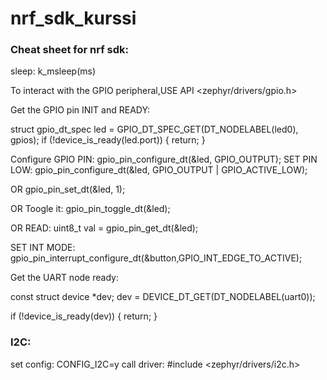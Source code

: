 # nrf_sdk_kurssi

### Cheat sheet for nrf sdk:

sleep: k_msleep(ms)

To interact with the GPIO peripheral,USE API <zephyr/drivers/gpio.h>

Get the GPIO pin INIT and READY:

struct gpio_dt_spec led = GPIO_DT_SPEC_GET(DT_NODELABEL(led0), gpios);
if (!device_is_ready(led.port)) {
	return;
}



Configure GPIO PIN: 
gpio_pin_configure_dt(&led, GPIO_OUTPUT);
SET PIN LOW:
gpio_pin_configure_dt(&led, GPIO_OUTPUT | GPIO_ACTIVE_LOW);

OR gpio_pin_set_dt(&led, 1);

OR Toogle it: gpio_pin_toggle_dt(&led);

OR READ:
uint8_t val = gpio_pin_get_dt(&led);

SET INT MODE:
gpio_pin_interrupt_configure_dt(&button,GPIO_INT_EDGE_TO_ACTIVE); 

Get the UART node ready:

const struct device *dev;
dev = DEVICE_DT_GET(DT_NODELABEL(uart0));

if (!device_is_ready(dev)) {
    return;
}

### I2C:

set config: CONFIG_I2C=y
call driver: #include <zephyr/drivers/i2c.h>
